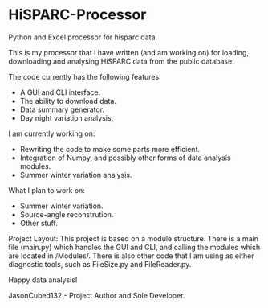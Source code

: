 # HiSPARC-Processor
Python and Excel processor for hisparc data.

This is my processor that I have written (and am working on) for loading, downloading and analysing HiSPARC data from the public database.

The code currently has the following features:
- A GUI and CLI interface.
- The ability to download data.
- Data summary generator.
- Day night variation analysis.

I am currently working on:
- Rewriting the code to make some parts more efficient.
- Integration of Numpy, and possibly other forms of data analysis modules.
- Summer winter variation analysis.

What I plan to work on:
- Summer winter variation.
- Source-angle reconstrution.
- Other stuff.

Project Layout:
This project is based on a module structure. There is a main file (main.py) which handles the GUI and CLI, and calling the modules which are located in /Modules/. There is also other code that I am using as either diagnostic tools, such as FileSize.py and FileReader.py.

Happy data analysis!

JasonCubed132 - Project Author and Sole Developer.